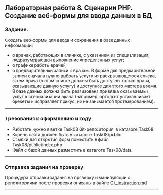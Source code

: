 ## Лабораторная работа 8. Сценарии PHP. Создание веб-формы для ввода данных в БД

### Задание.
Создать веб-формы для ввода и сохранения в базе данных информации:
* о врачах, работающих в клинике, с указанием их специализации, подразумевающей выполнение определенных услуг;
* о графике работы врачей;
* о предварительной записи к врачам.
В форме для предварительной записи сначала нужно выбрать услугу из раскрывающегося списка, затем врача (в этом списке должны быть доступны только врачи, оказывающие данную услугу) и доступное для этого мастера время. В базе данных должна быть реализована привязка оказываемых услуг к специализации врача (например, ортодонт устанавливает брекеты и исправляет прикус, но не занимается протезированием).

* * *
### Требования к оформлению и коду
* Работать нужно в ветке Task08 Git-репозитория, в каталоге Task08.
* Корень сайта должен быть в каталоге Task08/public.
* Ссылки для открытия форм поместить в файл Task08/public/index.php.
* Файл с базой данных разместить в каталоге Task08/data.

* * *

### Отправка задания на проверку
Процедура отправки задания на проверку и манипуляции с репозиториями после проверки описаны в файле [Git_instruction.md](Git_instruction.md).

* * *
